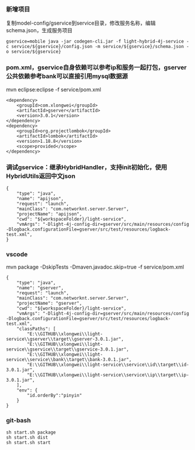 ### 新增项目
复制model-config/gservice到service目录，修改服务名称，编辑schema.json，生成服务项目
```
gservice=mobile java -jar codegen-cli.jar -f light-hybrid-4j-service -c service/${gservice}/config.json -m service/${gservice}/schema.json -o service/${gservice}
```

### pom.xml，gservice自身依赖可以参考ip和服务一起打包，gserver公共依赖参考bank可以直接引用mysql数据源
mvn eclipse:eclipse -f service/pom.xml
```
<dependency>
    <groupId>com.xlongwei</groupId>
    <artifactId>gserver</artifactId>
    <version>3.0.1</version>
</dependency>
<dependency>
    <groupId>org.projectlombok</groupId>
    <artifactId>lombok</artifactId>
    <version>1.18.8</version>
    <scope>provided</scope>
</dependency>
```

### 调试gservice：继承HybridHandler，支持init初始化，使用HybridUtils返回中文json
```
{
    "type": "java",
    "name": "apijson",
    "request": "launch",
    "mainClass": "com.networknt.server.Server",
    "projectName": "apijson",
    "cwd": "${workspaceFolder}/light-service",
    "vmArgs": "-Dlight-4j-config-dir=gserver/src/main/resources/config -Dlogback.configurationFile=gserver/src/test/resources/logback-test.xml",
}
```


### vscode
mvn package -DskipTests -Dmaven.javadoc.skip=true -f service/pom.xml
```
{
    "type": "java",
    "name": "gserver",
    "request": "launch",
    "mainClass": "com.networknt.server.Server",
    "projectName": "gserver",
    "cwd": "${workspaceFolder}/light-service",
    "vmArgs": "-Dlight-4j-config-dir=gserver/src/main/resources/config -Dlogback.configurationFile=gserver/src/test/resources/logback-test.xml",
    "classPaths": [
        "E:\\GITHUB\\xlongwei\\light-service\\gserver\\target\\gserver-3.0.1.jar",
        "E:\\GITHUB\\xlongwei\\light-service\\gservice\\target\\gservice-3.0.1.jar",
        "E:\\GITHUB\\xlongwei\\light-service\\service\\bank\\target\\bank-3.0.1.jar",
        "E:\\GITHUB\\xlongwei\\light-service\\service\\id\\target\\id-3.0.1.jar",
        "E:\\GITHUB\\xlongwei\\light-service\\service\\ip\\target\\ip-3.0.1.jar",
    ],
    "env": {
        "id.orderBy":"pinyin"
    }
}
```

### git-bash
```
sh start.sh package
sh start.sh dist
sh start.sh start
```
